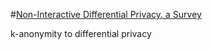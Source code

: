 #[Non-Interactive Differential Privacy. a Survey](https://dl.acm.org/doi/abs/10.1145/2422604.2422611)

k-anonymity to differential privacy